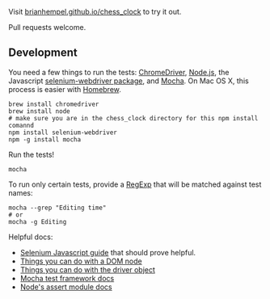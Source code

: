 Visit [brianhempel.github.io/chess_clock](https://brianhempel.github.io/chess_clock/) to try it out.

Pull requests welcome.

## Development

You need a few things to run the tests: [ChromeDriver](https://code.google.com/p/chromedriver/), [Node.js](http://nodejs.org/), the Javascript [selenium-webdriver package](http://selenium.googlecode.com/git/docs/api/javascript/index.html), and [Mocha](http://mochajs.org/). On Mac OS X, this process is easier with [Homebrew](http://brew.sh/).


```
brew install chromedriver
brew install node
# make sure you are in the chess_clock directory for this npm install comannd
npm install selenium-webdriver
npm -g install mocha
```

Run the tests!

```
mocha
```

To run only certain tests, provide a [RegExp](https://developer.mozilla.org/en-US/docs/Web/JavaScript/Guide/Regular_Expressions) that will be matched against test names:

```
mocha --grep "Editing time"
# or
mocha -g Editing
```

Helpful docs:

- [Selenium Javascript guide](http://selenium.googlecode.com/git/docs/api/javascript/index.html) that should prove helpful.
- [Things you can do with a DOM node](http://selenium.googlecode.com/git/docs/api/javascript/class_webdriver_WebElement.html)
- [Things you can do with the driver object](http://selenium.googlecode.com/git/docs/api/javascript/class_webdriver_WebDriver.html)
- [Mocha test framework docs](http://mochajs.org/)
- [Node's assert module docs](http://nodejs.org/api/assert.html)
